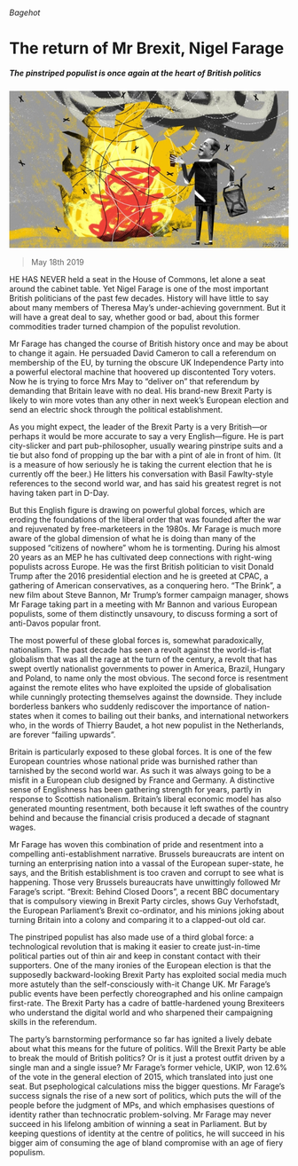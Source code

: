 ###### Bagehot

# The return of Mr Brexit, Nigel Farage 

##### The pinstriped populist is once again at the heart of British politics 

![image](images/20190518_BRD000_0.jpg) 

> May 18th 2019 

HE HAS NEVER held a seat in the House of Commons, let alone a seat around the cabinet table. Yet Nigel Farage is one of the most important British politicians of the past few decades. History will have little to say about many members of Theresa May’s under-achieving government. But it will have a great deal to say, whether good or bad, about this former commodities trader turned champion of the populist revolution. 

Mr Farage has changed the course of British history once and may be about to change it again. He persuaded David Cameron to call a referendum on membership of the EU, by turning the obscure UK Independence Party into a powerful electoral machine that hoovered up discontented Tory voters. Now he is trying to force Mrs May to “deliver on” that referendum by demanding that Britain leave with no deal. His brand-new Brexit Party is likely to win more votes than any other in next week’s European election and send an electric shock through the political establishment. 

As you might expect, the leader of the Brexit Party is a very British—or perhaps it would be more accurate to say a very English—figure. He is part city-slicker and part pub-philosopher, usually wearing pinstripe suits and a tie but also fond of propping up the bar with a pint of ale in front of him. (It is a measure of how seriously he is taking the current election that he is currently off the beer.) He litters his conversation with Basil Fawlty-style references to the second world war, and has said his greatest regret is not having taken part in D-Day. 

But this English figure is drawing on powerful global forces, which are eroding the foundations of the liberal order that was founded after the war and rejuvenated by free-marketeers in the 1980s. Mr Farage is much more aware of the global dimension of what he is doing than many of the supposed “citizens of nowhere” whom he is tormenting. During his almost 20 years as an MEP he has cultivated deep connections with right-wing populists across Europe. He was the first British politician to visit Donald Trump after the 2016 presidential election and he is greeted at CPAC, a gathering of American conservatives, as a conquering hero. “The Brink”, a new film about Steve Bannon, Mr Trump’s former campaign manager, shows Mr Farage taking part in a meeting with Mr Bannon and various European populists, some of them distinctly unsavoury, to discuss forming a sort of anti-Davos popular front. 

The most powerful of these global forces is, somewhat paradoxically, nationalism. The past decade has seen a revolt against the world-is-flat globalism that was all the rage at the turn of the century, a revolt that has swept overtly nationalist governments to power in America, Brazil, Hungary and Poland, to name only the most obvious. The second force is resentment against the remote elites who have exploited the upside of globalisation while cunningly protecting themselves against the downside. They include borderless bankers who suddenly rediscover the importance of nation-states when it comes to bailing out their banks, and international networkers who, in the words of Thierry Baudet, a hot new populist in the Netherlands, are forever “failing upwards”. 

Britain is particularly exposed to these global forces. It is one of the few European countries whose national pride was burnished rather than tarnished by the second world war. As such it was always going to be a misfit in a European club designed by France and Germany. A distinctive sense of Englishness has been gathering strength for years, partly in response to Scottish nationalism. Britain’s liberal economic model has also generated mounting resentment, both because it left swathes of the country behind and because the financial crisis produced a decade of stagnant wages. 

Mr Farage has woven this combination of pride and resentment into a compelling anti-establishment narrative. Brussels bureaucrats are intent on turning an enterprising nation into a vassal of the European super-state, he says, and the British establishment is too craven and corrupt to see what is happening. Those very Brussels bureaucrats have unwittingly followed Mr Farage’s script. “Brexit: Behind Closed Doors”, a recent BBC documentary that is compulsory viewing in Brexit Party circles, shows Guy Verhofstadt, the European Parliament’s Brexit co-ordinator, and his minions joking about turning Britain into a colony and comparing it to a clapped-out old car. 

The pinstriped populist has also made use of a third global force: a technological revolution that is making it easier to create just-in-time political parties out of thin air and keep in constant contact with their supporters. One of the many ironies of the European election is that the supposedly backward-looking Brexit Party has exploited social media much more astutely than the self-consciously with-it Change UK. Mr Farage’s public events have been perfectly choreographed and his online campaign first-rate. The Brexit Party has a cadre of battle-hardened young Brexiteers who understand the digital world and who sharpened their campaigning skills in the referendum. 

The party’s barnstorming performance so far has ignited a lively debate about what this means for the future of politics. Will the Brexit Party be able to break the mould of British politics? Or is it just a protest outfit driven by a single man and a single issue? Mr Farage’s former vehicle, UKIP, won 12.6% of the vote in the general election of 2015, which translated into just one seat. But psephological calculations miss the bigger questions. Mr Farage’s success signals the rise of a new sort of politics, which puts the will of the people before the judgment of MPs, and which emphasises questions of identity rather than technocratic problem-solving. Mr Farage may never succeed in his lifelong ambition of winning a seat in Parliament. But by keeping questions of identity at the centre of politics, he will succeed in his bigger aim of consuming the age of bland compromise with an age of fiery populism. 

